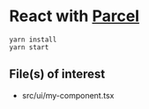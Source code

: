 # React with [Parcel](https://parceljs.org/getting_started.html)

```
yarn install
yarn start
```

## File(s) of interest

- src/ui/my-component.tsx
